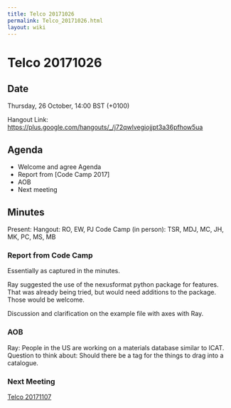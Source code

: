```yaml
---
title: Telco 20171026
permalink: Telco_20171026.html
layout: wiki
---
```

Telco 20171026
==============

Date
----

Thursday, 26 October, 14:00 BST (+0100)

<!-- end of autogeneration -->

Hangout Link:
<https://plus.google.com/hangouts/_/j72qwlvegiojjpt3a36pfhow5ua>


Agenda
------

-   Welcome and agree Agenda
-   Report from [Code Camp 2017]
-   AOB
-   Next meeting

Minutes
-------

Present: 
Hangout: RO, EW, PJ 
Code Camp (in person): TSR, MDJ, MC, JH, MK, PC, MS, MB

### Report from Code Camp

Essentially as captured in the minutes.

Ray suggested the use of the nexusformat python package for features. That was already being tried, but would need additions to the package. Those would be welcome.

Discussion and clarification on the example file with axes with Ray.

### AOB

Ray: People in the US are working on a materials database similar to ICAT. Question to think about: Should there be a tag for the things to drag into a catalogue.


### Next Meeting
[Telco 20171107](Telco_20171107.html)

